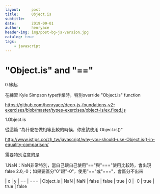 ```yaml
---
layout:     post
title:      Object.is 
subtitle:   
date:       2019-09-01
author:     henryace
header-img: img/post-bg-js-version.jpg
catalog: true
tags:
    - javascript
---
```

# "Object.is" and "==" 

0.緣起

在練習 Kyle Simpson type作業時，特別override "Object.is" function

<https://github.com/henryace/deep-js-foundations-v2-exercises/blob/master/types-exercises/object-is/ex.fixed.js>

1.Object.is

從這篇 "為什麼在做相等比較的時候，你應該使用 Object.is()"

<http://www.jstips.co/zh_tw/javascript/why-you-should-use-Object.is()-in-equality-comparison/>

需要特別注意的是

1.NaN：NaN非常特別，當自己跟自己使用"=="與"==="使用比較時，會出現 false
2.0,-0；如果要區分"0"跟"-0"，使用"=="或"==="，會區分不出來

| x | y | == | === | Object.is
| NaN | NaN | false | false | true
| 0 | -0 | true | true | false
